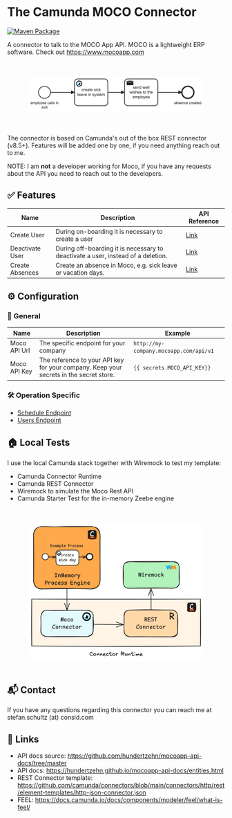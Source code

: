 # The Camunda MOCO Connector

[![Maven Package](https://github.com/consid-germany/camunda-moco-connector/actions/workflows/maven-build.yml/badge.svg)](https://github.com/consid-germany/camunda-moco-connector/actions/workflows/maven-build.yml)

A connector to talk to the MOCO App API. MOCO is a lightweight ERP software. Check out https://www.mocoapp.com

<p></p>
<p align="center" style="margin: 50px">
  <img src="example.png" width="500" alt="Example process with the Moco connector"/>
</p>
<p></p>

The connector is based on Camunda's out of the box REST connector (v8.5+). Features will be added one by one, if you need anything reach out to me.

NOTE: I am **not** a developer working for Moco, if you have any requests about the API you need to reach out to the developers.


## ✅ Features
| Name            | Description                                                                      | API Reference                                                                                 | 
|-----------------|----------------------------------------------------------------------------------|-----------------------------------------------------------------------------------------------|
| Create User     | During on-boarding it is necessary to create a user                              | [Link](https://hundertzehn.github.io/mocoapp-api-docs/sections/users.html#post-users)         |
| Deactivate User | During off-boarding it is necessary to deactivate a user, instead of a deletion. | [Link](https://hundertzehn.github.io/mocoapp-api-docs/sections/users.html#put-usersid)        |
| Create Absences | Create an absence in Moco, e.g. sick leave or vacation days.                     | [Link](https://hundertzehn.github.io/mocoapp-api-docs/sections/schedules.html#post-schedules) |

## ⚙️ Configuration

### 📍 General
| Name            | Description                                                                                | Example                                |
|-----------------|--------------------------------------------------------------------------------------------|----------------------------------------|
| Moco API Url    | The specific endpoint for your company                                                     | `http://my-company.mocoapp.com/api/v1` |
| Moco API Key    | The reference to your API key for your company. Keep your secrets in the secret store.     | `{{ secrets.MOCO_API_KEY}}`            | 

### 🛠️ Operation Specific

* [Schedule Endpoint](./docs/Schedules.md)
* [Users Endpoint](./docs/Users.md)

## 🏠 Local Tests

I use the local Camunda stack together with Wiremock to test my template:

* Camunda Connector Runtime
* Camunda REST Connector
* Wiremock to simulate the Moco Rest API
* Camunda Starter Test for the in-memory Zeebe engine

<p align="center" style="margin: 50px">
  <img src="test_setup.png" width="500" alt="Test setup"/>
</p>

## 📬 Contact

If you have any questions regarding this connector you can reach me at stefan.schultz (at) consid.com

## 🔗 Links
* API docs source: https://github.com/hundertzehn/mocoapp-api-docs/tree/master
* API docs: https://hundertzehn.github.io/mocoapp-api-docs/entities.html
* REST Connector template: https://github.com/camunda/connectors/blob/main/connectors/http/rest/element-templates/http-json-connector.json
* FEEL: https://docs.camunda.io/docs/components/modeler/feel/what-is-feel/
